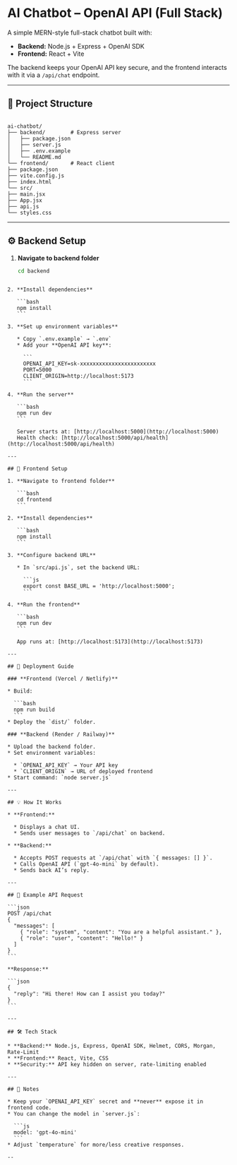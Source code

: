 # AI Chatbot – OpenAI API (Full Stack)

A simple MERN-style full-stack chatbot built with:

- **Backend:** Node.js + Express + OpenAI SDK
- **Frontend:** React + Vite

The backend keeps your OpenAI API key secure, and the frontend interacts with it via a `/api/chat` endpoint.

---

## 📂 Project Structure

```

ai-chatbot/
├── backend/        # Express server
│   ├── package.json
│   ├── server.js
│   ├── .env.example
│   └── README.md
└── frontend/       # React client
├── package.json
├── vite.config.js
├── index.html
└── src/
├── main.jsx
├── App.jsx
├── api.js
└── styles.css

````

---

## ⚙️ Backend Setup

1. **Navigate to backend folder**
   ```bash
   cd backend
````

2. **Install dependencies**

   ```bash
   npm install
   ```

3. **Set up environment variables**

   * Copy `.env.example` → `.env`
   * Add your **OpenAI API key**:

     ```
     OPENAI_API_KEY=sk-xxxxxxxxxxxxxxxxxxxxxxxx
     PORT=5000
     CLIENT_ORIGIN=http://localhost:5173
     ```

4. **Run the server**

   ```bash
   npm run dev
   ```

   Server starts at: [http://localhost:5000](http://localhost:5000)
   Health check: [http://localhost:5000/api/health](http://localhost:5000/api/health)

---

## 🎨 Frontend Setup

1. **Navigate to frontend folder**

   ```bash
   cd frontend
   ```

2. **Install dependencies**

   ```bash
   npm install
   ```

3. **Configure backend URL**

   * In `src/api.js`, set the backend URL:

     ```js
     export const BASE_URL = 'http://localhost:5000';
     ```

4. **Run the frontend**

   ```bash
   npm run dev
   ```

   App runs at: [http://localhost:5173](http://localhost:5173)

---

## 🚀 Deployment Guide

### **Frontend (Vercel / Netlify)**

* Build:

  ```bash
  npm run build
  ```
* Deploy the `dist/` folder.

### **Backend (Render / Railway)**

* Upload the backend folder.
* Set environment variables:

  * `OPENAI_API_KEY` → Your API key
  * `CLIENT_ORIGIN` → URL of deployed frontend
* Start command: `node server.js`

---

## 💡 How It Works

* **Frontend:**

  * Displays a chat UI.
  * Sends user messages to `/api/chat` on backend.

* **Backend:**

  * Accepts POST requests at `/api/chat` with `{ messages: [] }`.
  * Calls OpenAI API (`gpt-4o-mini` by default).
  * Sends back AI’s reply.

---

## 📜 Example API Request

```json
POST /api/chat
{
  "messages": [
    { "role": "system", "content": "You are a helpful assistant." },
    { "role": "user", "content": "Hello!" }
  ]
}
```

**Response:**

```json
{
  "reply": "Hi there! How can I assist you today?"
}
```

---

## 🛠️ Tech Stack

* **Backend:** Node.js, Express, OpenAI SDK, Helmet, CORS, Morgan, Rate-Limit
* **Frontend:** React, Vite, CSS
* **Security:** API key hidden on server, rate-limiting enabled

---

## 📌 Notes

* Keep your `OPENAI_API_KEY` secret and **never** expose it in frontend code.
* You can change the model in `server.js`:

  ```js
  model: 'gpt-4o-mini'
  ```
* Adjust `temperature` for more/less creative responses.

--
